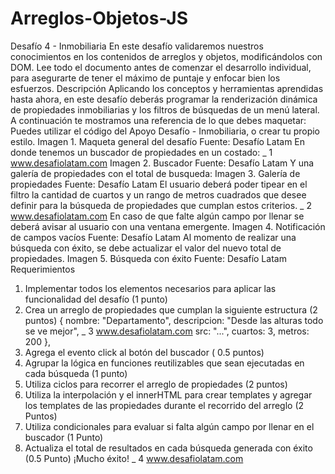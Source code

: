 # Arreglos-Objetos-JS
Desafío 4 - Inmobiliaria
En este desafío validaremos nuestros conocimientos en los contenidos de arreglos y objetos,
modificándolos con DOM.
Lee todo el documento antes de comenzar el desarrollo individual, para asegurarte de tener
el máximo de puntaje y enfocar bien los esfuerzos.
Descripción
Aplicando los conceptos y herramientas aprendidas hasta ahora, en este desafío deberás
programar la renderización dinámica de propiedades inmobiliarias y los filtros de búsquedas
de un menú lateral.
A continuación te mostramos una referencia de lo que debes maquetar:
Puedes utilizar el código del Apoyo Desafío - Inmobiliaria, o crear tu propio
estilo.
Imagen 1. Maqueta general del desafío
Fuente: Desafío Latam
En donde tenemos un buscador de propiedades en un costado:
_ 1
www.desafiolatam.com
Imagen 2. Buscador
Fuente: Desafío Latam
Y una galería de propiedades con el total de busqueda:
Imagen 3. Galería de propiedades
Fuente: Desafío Latam
El usuario deberá poder tipear en el filtro la cantidad de cuartos y un rango de metros
cuadrados que desee definir para la búsqueda de propiedades que cumplan estos criterios.
_ 2
www.desafiolatam.com
En caso de que falte algún campo por llenar se deberá avisar al usuario con una ventana
emergente.
Imagen 4. Notificación de campos vacíos
Fuente: Desafío Latam
Al momento de realizar una búsqueda con éxito, se debe actualizar el valor del nuevo total
de propiedades.
Imagen 5. Búsqueda con éxito
Fuente: Desafío Latam
Requerimientos
1. Implementar todos los elementos necesarios para aplicar las funcionalidad del
desafío
(1 punto)
2. Crea un arreglo de propiedades que cumplan la siguiente estructura (2 puntos)
{
nombre: "Departamento",
descripcion: "Desde las alturas todo se ve mejor",
_ 3
www.desafiolatam.com
src: "...",
cuartos: 3,
metros: 200
},
3. Agrega el evento click al botón del buscador ( 0.5 puntos)
4. Agrupar la lógica en funciones reutilizables que sean ejecutadas en cada búsqueda
(1 punto)
5. Utiliza ciclos para recorrer el arreglo de propiedades
(2 puntos)
6. Utiliza la interpolación y el innerHTML para crear templates y agregar los templates
de las propiedades durante el recorrido del arreglo (2 Puntos)
7. Utiliza condicionales para evaluar si falta algún campo por llenar en el buscador
(1 Punto)
8. Actualiza el total de resultados en cada búsqueda generada con éxito (0.5 Punto)
¡Mucho éxito!
_ 4
www.desafiolatam.com
